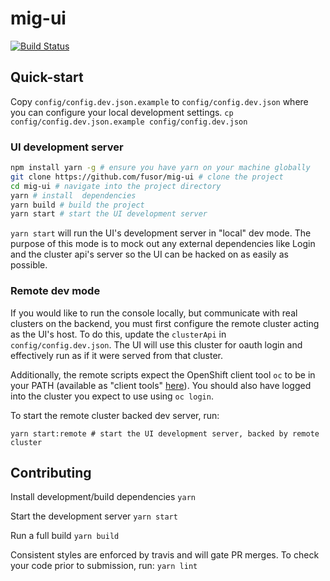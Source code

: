 # mig-ui

[![Build Status](https://travis-ci.org/fusor/mig-ui.svg?branch=master)](https://travis-ci.org/fusor/mig-ui)

## Quick-start

Copy `config/config.dev.json.example` to `config/config.dev.json` where you can
configure your local development settings.
`cp config/config.dev.json.example config/config.dev.json`

### UI development server

```bash
npm install yarn -g # ensure you have yarn on your machine globally
git clone https://github.com/fusor/mig-ui # clone the project
cd mig-ui # navigate into the project directory
yarn # install  dependencies
yarn build # build the project
yarn start # start the UI development server
```

`yarn start` will run the UI's development server in "local" dev mode. The purpose of
this mode is to mock out any external dependencies like Login and the cluster api's
server so the UI can be hacked on as easily as possible.

### Remote dev mode

If you would like to run the console locally, but communicate with real clusters
on the backend, you must first configure the remote cluster acting as the UI's
host. To do this, update the `clusterApi` in `config/config.dev.json`.
The UI will use this cluster for oauth login and effectively run as if it were
served from that cluster.

Additionally, the remote scripts expect the OpenShift client tool `oc` to be in
your PATH (available as "client tools" [here](https://github.com/openshift/origin/releases)).
You should also have logged into the cluster you expect to use using `oc login`.

To start the remote cluster backed dev server, run:

```
yarn start:remote # start the UI development server, backed by remote cluster
```

## Contributing

Install development/build dependencies
`yarn`

Start the development server
`yarn start`

Run a full build
`yarn build`

Consistent styles are enforced by travis and will gate PR merges. To check your code prior
to submission, run:
`yarn lint`
